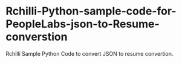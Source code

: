 # Rchilli-Python-sample-code-for-PeopleLabs-json-to-Resume-converstion
Rchilli Sample Python Code to convert JSON to resume convertion.
